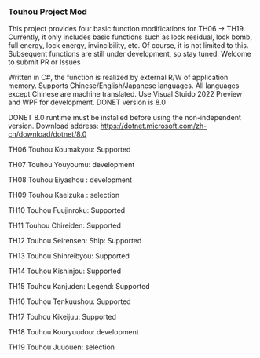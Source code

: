 ### Touhou Project Mod
This project provides four basic function modifications for TH06 -> TH19. Currently, it only includes basic functions such as lock residual, lock bomb, full energy, lock energy, invincibility, etc. Of course, it is not limited to this. Subsequent functions are still under development, so stay tuned. Welcome to submit PR or Issues

Written in C#, the function is realized by external R/W of application memory. Supports Chinese/English/Japanese languages. All languages ​​except Chinese are machine translated. Use Visual Stuido 2022 Preview and WPF for development. DONET version is 8.0

DONET 8.0 runtime must be installed before using the non-independent version. Download address: https://dotnet.microsoft.com/zh-cn/download/dotnet/8.0

TH06 Touhou Koumakyou: Supported

TH07 Touhou Youyoumu:  development

TH08 Touhou Eiyashou : development

TH09 Touhou Kaeizuka : selection

TH10 Touhou Fuujinroku: Supported

TH11 Touhou Chireiden: Supported

TH12 Touhou Seirensen: Ship: Supported

TH13 Touhou Shinreibyou: Supported

TH14 Touhou Kishinjou: Supported

TH15 Touhou Kanjuden: Legend: Supported

TH16 Touhou Tenkuushou: Supported

TH17 Touhou Kikeijuu: Supported

TH18 Touhou Kouryuudou: development

TH19 Touhou Juuouen: selection
